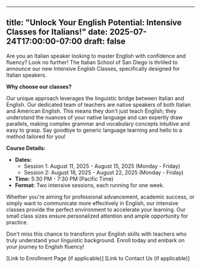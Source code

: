 
---
title: "Unlock Your English Potential: Intensive Classes for Italians!"
date: 2025-07-24T17:00:00-07:00
draft: false
---

Are you an Italian speaker looking to master English with confidence and fluency? Look no further! The Italian School of San Diego is thrilled to announce our new Intensive English Classes, specifically designed for Italian speakers.

**Why choose our classes?**

Our unique approach leverages the linguistic bridge between Italian and English. Our dedicated team of teachers are native speakers of both Italian and American English. This means they don't just teach English; they understand the nuances of your native language and can expertly draw parallels, making complex grammar and vocabulary concepts intuitive and easy to grasp. Say goodbye to generic language learning and hello to a method tailored for you!

**Course Details:**

*   **Dates:**
    *   Session 1: August 11, 2025 - August 15, 2025 (Monday - Friday)
    *   Session 2: August 18, 2025 - August 22, 2025 (Monday - Friday)
*   **Time:** 5:30 PM - 7:30 PM (Pacific Time)
*   **Format:** Two intensive sessions, each running for one week.

Whether you're aiming for professional advancement, academic success, or simply want to communicate more effectively in English, our intensive classes provide the perfect environment to accelerate your learning. Our small class sizes ensure personalized attention and ample opportunity for practice.

Don't miss this chance to transform your English skills with teachers who truly understand your linguistic background. Enroll today and embark on your journey to English fluency!

[Link to Enrollment Page (if applicable)]
[Link to Contact Us (if applicable)]
